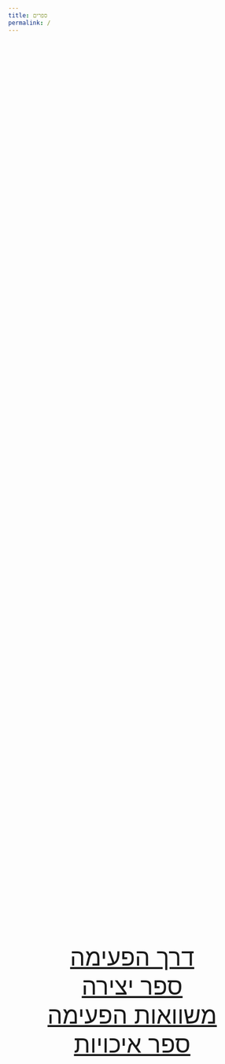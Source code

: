 ```yaml
---
title: ספרים
permalink: /
---
```


<div class="books-list">

[דרך הפעימה](/derech-hapeima)
<br/>

[ספר יצירה](/sefer-yetzira)
<br/>

[משוואות הפעימה](/mishvaot-hapeima)
<br/>

[ספר איכויות](/rosetta-stone)

</div>

<style lang="scss">
.books-list {
  height: calc(100vh - 2em);
  display: flex;
  flex-direction: column;
  justify-content: center;
  align-items: center;
  font-size: xxx-large;
  text-align: center;

  & > p {
    margin: 0;
  }
}
</style>